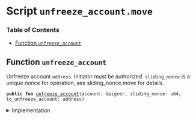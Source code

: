 
<a name="SCRIPT"></a>

# Script `unfreeze_account.move`

### Table of Contents

-  [Function `unfreeze_account`](#SCRIPT_unfreeze_account)



<a name="SCRIPT_unfreeze_account"></a>

## Function `unfreeze_account`

Unfreeze account
<code>address</code>. Initiator must be authorized.
<code>sliding_nonce</code> is a unique nonce for operation, see sliding_nonce.move for details.


<pre><code><b>public</b> <b>fun</b> <a href="#SCRIPT_unfreeze_account">unfreeze_account</a>(account: &signer, sliding_nonce: u64, to_unfreeze_account: address)
</code></pre>



<details>
<summary>Implementation</summary>


<pre><code><b>fun</b> <a href="#SCRIPT_unfreeze_account">unfreeze_account</a>(account: &signer, sliding_nonce: u64, to_unfreeze_account: address) {
    <a href="../../modules/doc/SlidingNonce.md#0x1_SlidingNonce_record_nonce_or_abort">SlidingNonce::record_nonce_or_abort</a>(account, sliding_nonce);
    <a href="../../modules/doc/LibraAccount.md#0x1_LibraAccount_unfreeze_account">LibraAccount::unfreeze_account</a>(account, to_unfreeze_account);
}
</code></pre>



</details>
